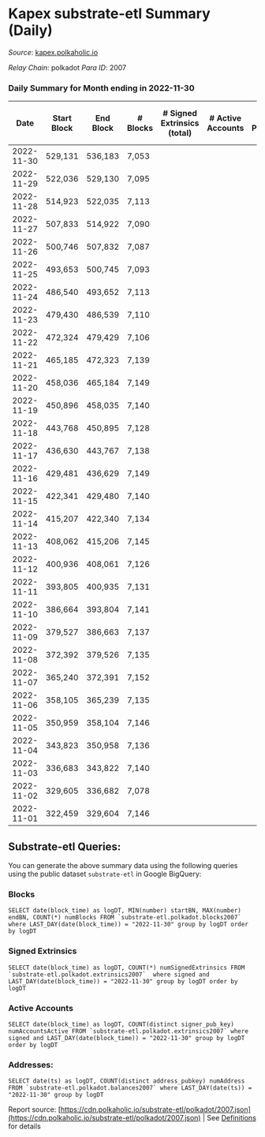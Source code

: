 # Kapex substrate-etl Summary (Daily)

_Source_: [kapex.polkaholic.io](https://kapex.polkaholic.io)

*Relay Chain*: polkadot
*Para ID*: 2007



### Daily Summary for Month ending in 2022-11-30


| Date | Start Block | End Block | # Blocks | # Signed Extrinsics (total) | # Active Accounts | # Passive | # New | # Addresses with Balances | # Events | # Transfers | # XCM Transfers In | # XCM Transfers Out |
| ---- | ----------- | --------- | -------- | --------------------------- | ----------------- | --------- | ----- | ------------------------- | -------- | ----------- | ------------------ | ------------------- |
| 2022-11-30 | 529,131 | 536,183 | 7,053  |  |  |  |  | 3 | 14,110 |   |   |   |
| 2022-11-29 | 522,036 | 529,130 | 7,095  |  |  |  |  |  | 14,193 |   |   |   |
| 2022-11-28 | 514,923 | 522,035 | 7,113  |  |  |  |  |  | 14,230 |   |   |   |
| 2022-11-27 | 507,833 | 514,922 | 7,090  |  |  |  |  |  | 14,184 |   |   |   |
| 2022-11-26 | 500,746 | 507,832 | 7,087  |  |  |  |  |  | 14,178 |   |   |   |
| 2022-11-25 | 493,653 | 500,745 | 7,093  |  |  |  |  |  | 14,190 |   |   |   |
| 2022-11-24 | 486,540 | 493,652 | 7,113  |  |  |  |  |  | 14,230 |   |   |   |
| 2022-11-23 | 479,430 | 486,539 | 7,110  |  |  |  |  |  | 14,224 |   |   |   |
| 2022-11-22 | 472,324 | 479,429 | 7,106  |  |  |  |  |  | 14,216 |   |   |   |
| 2022-11-21 | 465,185 | 472,323 | 7,139  |  |  |  |  |  | 14,282 |   |   |   |
| 2022-11-20 | 458,036 | 465,184 | 7,149  |  |  |  |  |  | 14,302 |   |   |   |
| 2022-11-19 | 450,896 | 458,035 | 7,140  |  |  |  |  |  | 14,284 |   |   |   |
| 2022-11-18 | 443,768 | 450,895 | 7,128  |  |  |  |  |  | 14,260 |   |   |   |
| 2022-11-17 | 436,630 | 443,767 | 7,138  |  |  |  |  |  | 14,280 |   |   |   |
| 2022-11-16 | 429,481 | 436,629 | 7,149  |  |  |  |  |  | 14,302 |   |   |   |
| 2022-11-15 | 422,341 | 429,480 | 7,140  |  |  |  |  |  | 14,284 |   |   |   |
| 2022-11-14 | 415,207 | 422,340 | 7,134  |  |  |  |  |  | 14,272 |   |   |   |
| 2022-11-13 | 408,062 | 415,206 | 7,145  |  |  |  |  |  | 14,294 |   |   |   |
| 2022-11-12 | 400,936 | 408,061 | 7,126  |  |  |  |  |  | 14,256 |   |   |   |
| 2022-11-11 | 393,805 | 400,935 | 7,131  |  |  |  |  |  | 14,266 |   |   |   |
| 2022-11-10 | 386,664 | 393,804 | 7,141  |  |  |  |  |  | 14,286 |   |   |   |
| 2022-11-09 | 379,527 | 386,663 | 7,137  |  |  |  |  |  | 14,278 |   |   |   |
| 2022-11-08 | 372,392 | 379,526 | 7,135  |  |  |  |  |  | 14,274 |   |   |   |
| 2022-11-07 | 365,240 | 372,391 | 7,152  |  |  |  |  |  | 14,308 |   |   |   |
| 2022-11-06 | 358,105 | 365,239 | 7,135  |  |  |  |  |  | 14,274 |   |   |   |
| 2022-11-05 | 350,959 | 358,104 | 7,146  |  |  |  |  |  | 14,296 |   |   |   |
| 2022-11-04 | 343,823 | 350,958 | 7,136  |  |  |  |  |  | 14,275 |   |   |   |
| 2022-11-03 | 336,683 | 343,822 | 7,140  |  |  |  |  |  | 14,284 |   |   |   |
| 2022-11-02 | 329,605 | 336,682 | 7,078  |  |  |  |  |  | 14,160 |   |   |   |
| 2022-11-01 | 322,459 | 329,604 | 7,146  |  |  |  |  |  | 14,296 |   |   |   |

## Substrate-etl Queries:
You can generate the above summary data using the following queries using the public dataset `substrate-etl` in Google BigQuery:


### Blocks
```
SELECT date(block_time) as logDT, MIN(number) startBN, MAX(number) endBN, COUNT(*) numBlocks FROM `substrate-etl.polkadot.blocks2007`  where LAST_DAY(date(block_time)) = "2022-11-30" group by logDT order by logDT
```


### Signed Extrinsics
```
SELECT date(block_time) as logDT, COUNT(*) numSignedExtrinsics FROM `substrate-etl.polkadot.extrinsics2007`  where signed and LAST_DAY(date(block_time)) = "2022-11-30" group by logDT order by logDT
```


### Active Accounts
```
SELECT date(block_time) as logDT, COUNT(distinct signer_pub_key) numAccountsActive FROM `substrate-etl.polkadot.extrinsics2007` where signed and LAST_DAY(date(block_time)) = "2022-11-30" group by logDT order by logDT
```


### Addresses:
```
SELECT date(ts) as logDT, COUNT(distinct address_pubkey) numAddress FROM `substrate-etl.polkadot.balances2007` where LAST_DAY(date(ts)) = "2022-11-30" group by logDT
```



Report source: [https://cdn.polkaholic.io/substrate-etl/polkadot/2007.json](https://cdn.polkaholic.io/substrate-etl/polkadot/2007.json) | See [Definitions](/DEFINITIONS.md) for details
